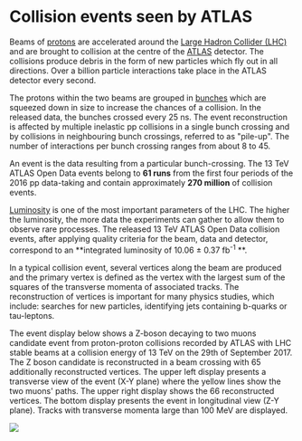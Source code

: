 # Collision events seen by ATLAS

Beams of [protons](https://en.wikipedia.org/wiki/Proton) are accelerated around the [Large Hadron Collider (LHC)](https://home.cern/resources/faqs/facts-and-figures-about-lhc) and are brought to collision at the centre of the [ATLAS](http://home.cern/about/experiments/atlas) detector. The collisions produce debris in the form of new particles which fly out in all directions. Over a billion particle interactions take place in the ATLAS detector every second.

The protons within the two beams are grouped in [bunches](https://cerncourier.com/a/a-wealth-of-data-for-physics-from-the-lhc-1400-colliding-bunches-per-beam-and-counting/) which are squeezed down in size to increase the chances of a collision.
In the released data, the bunches crossed every 25 ns. The event reconstruction is affected by multiple inelastic pp collisions in a single bunch crossing and by collisions in neighbouring bunch crossings, referred to as "pile-up". The number of interactions per bunch crossing ranges from about 8 to 45.

An event is the data resulting from a particular bunch-crossing. The 13 TeV ATLAS Open Data events belong to **61 runs** from the first four periods of the 2016 pp data-taking and contain approximately **270 million** of collision events.

[Luminosity](http://home.cern/topics/high-luminosity-lhc) is one of the most important parameters of the LHC. The higher the luminosity, the more data the experiments can gather to allow them to observe rare processes. The released 13 TeV ATLAS Open Data collision events, after applying quality criteria for the beam, data and detector, correspond to an **integrated luminosity of 10.06 ± 0.37 fb<sup>-1</sup> **.


In a typical collision event, several vertices along the beam are produced and the primary vertex is defined as the vertex with the largest sum of the squares of the transverse momenta of associated tracks. The reconstruction of vertices is important for many physics studies, which include: searches for new particles, identifying jets containing b-quarks or tau-leptons.

The event display below shows a Z-boson decaying to two muons candidate event from proton-proton collisions recorded by ATLAS with LHC stable beams at a collision energy of 13 TeV on the 29th of September 2017. The Z boson candidate is reconstructed in a beam crossing with 65 additionally reconstructed vertices. The upper left display presents a transverse view of the event (X-Y plane) where the yellow lines show the two muons' paths. The upper right display shows the 66 reconstructed vertices. The bottom display presents the event in longitudinal view (Z-Y plane). Tracks with transverse momenta large than 100 MeV are displayed.

![](pictures/zpileup_alltracks.png)